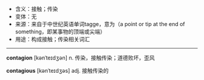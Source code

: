 - <span class="definition">含义：接触；传染</span>
- <span class="definition">变体：无</span>
- <span class="definition">来源：来自于中世纪英语单词tagge，意为（a point or tip at the end of something，即某事物的顶端或尖端）</span>
- <span class="definition">用途：构成接触；传染相关词汇</span>

---

<span class="vocabulary">**contagion**</span> [kənˈteɪdʒən] n. 传染，接触传染；道德败坏，歪风

<span class="vocabulary">**contagious**</span> [kənˈteɪdʒəs] adj. 接触传染的  

